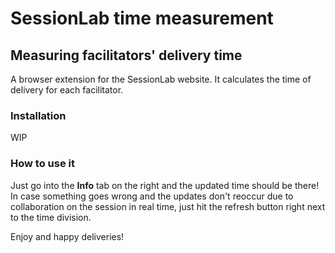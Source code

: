 # SessionLab time measurement
## Measuring facilitators' delivery time

A browser extension for the SessionLab website. It calculates the time of delivery for each facilitator.

### Installation

WIP

### How to use it

Just go into the **Info** tab on the right and the updated time should be there!
In case something goes wrong and the updates don't reoccur due to collaboration on the session in real time,
just hit the refresh button right next to the time division.

Enjoy and happy deliveries!

